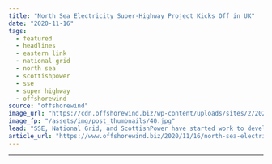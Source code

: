 ```yaml
---
title: "North Sea Electricity Super-Highway Project Kicks Off in UK"
date: "2020-11-16"
tags: 
  - featured
  - headlines
  - eastern link
  - national grid
  - north sea
  - scottishpower
  - sse
  - super highway
  - offshorewind
source: "offshorewind"
image_url: "https://cdn.offshorewind.biz/wp-content/uploads/sites/2/2020/11/16130651/ScottishPower-Renewables.jpg"
image_fp: "/assets/img/post_thumbnails/40.jpg"
lead: "SSE, National Grid, and ScottishPower have started work to develop a multi-billion pound underwater"
article_url: "https://www.offshorewind.biz/2020/11/16/north-sea-electricity-super-highway-project-kicks-off-in-uk/"
---
```


---
